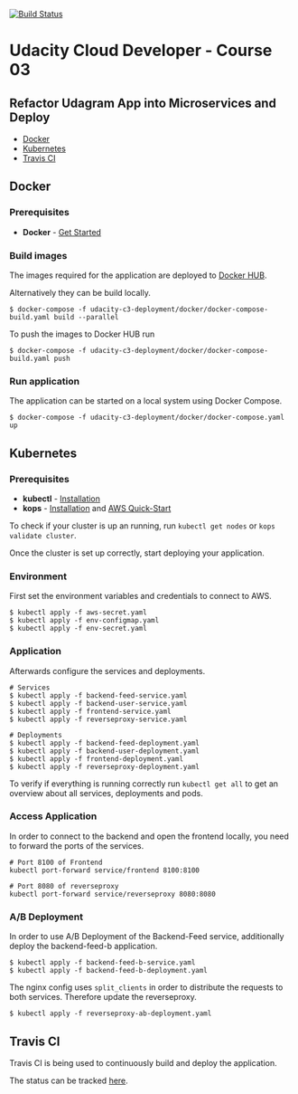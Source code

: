 [![Build Status](https://travis-ci.com/pckhib/udacity-cloud-developer-c3.svg?branch=master)](https://travis-ci.com/pckhib/udacity-cloud-developer-c3)

# Udacity Cloud Developer - Course 03

## Refactor Udagram App into Microservices and Deploy

- [Docker](#Docker)
- [Kubernetes](#Kubernetes)
- [Travis CI](#Travis-CI)


## Docker

### Prerequisites

- **Docker** - [Get Started](https://www.docker.com/get-started)

### Build images
The images required for the application are deployed to [Docker HUB](https://hub.docker.com/u/pckhib).

Alternatively they can be build locally.
```shell
$ docker-compose -f udacity-c3-deployment/docker/docker-compose-build.yaml build --parallel
```

To push the images to Docker HUB run
```shell
$ docker-compose -f udacity-c3-deployment/docker/docker-compose-build.yaml push
```

### Run application
The application can be started on a local system using Docker Compose.
```shell
$ docker-compose -f udacity-c3-deployment/docker/docker-compose.yaml up
```


## Kubernetes

### Prerequisites

- **kubectl** - [Installation](https://kubernetes.io/docs/tasks/tools/install-kubectl/)
- **kops** - [Installation](https://github.com/kubernetes/kops#installing) and [AWS Quick-Start](https://github.com/kubernetes/kops/blob/master/docs/getting_started/aws.md)

To check if your cluster is up an running, run ```kubectl get nodes``` or ```kops validate cluster```.

Once the cluster is set up correctly, start deploying your application.

### Environment
First set the environment variables and credentials to connect to AWS.

```shell
$ kubectl apply -f aws-secret.yaml
$ kubectl apply -f env-configmap.yaml
$ kubectl apply -f env-secret.yaml
```

### Application
Afterwards configure the services and deployments.

```shell
# Services
$ kubectl apply -f backend-feed-service.yaml
$ kubectl apply -f backend-user-service.yaml
$ kubectl apply -f frontend-service.yaml
$ kubectl apply -f reverseproxy-service.yaml

# Deployments
$ kubectl apply -f backend-feed-deployment.yaml
$ kubectl apply -f backend-user-deployment.yaml
$ kubectl apply -f frontend-deployment.yaml
$ kubectl apply -f reverseproxy-deployment.yaml
```

To verify if everything is running correctly run ```kubectl get all``` to get an overview about all services, deployments and pods.

### Access Application
In order to connect to the backend and open the frontend locally, you need to forward the ports of the services.
```shell
# Port 8100 of Frontend
kubectl port-forward service/frontend 8100:8100

# Port 8080 of reverseproxy
kubectl port-forward service/reverseproxy 8080:8080
```

### A/B Deployment
In order to use A/B Deployment of the Backend-Feed service, additionally deploy the backend-feed-b application.
```shell
$ kubectl apply -f backend-feed-b-service.yaml
$ kubectl apply -f backend-feed-b-deployment.yaml
```

The nginx config uses `split_clients` in order to distribute the requests to both services. Therefore update the reverseproxy.
```shell
$ kubectl apply -f reverseproxy-ab-deployment.yaml
```

## Travis CI
Travis CI is being used to continuously build and deploy the application.

The status can be tracked [here](https://travis-ci.com/pckhib/udacity-cloud-developer-c3).